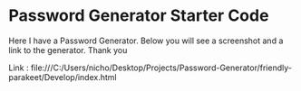 # Password Generator Starter Code

Here I have a Password Generator. Below you will see a screenshot and a link to the generator. Thank you

Link : file:///C:/Users/nicho/Desktop/Projects/Password-Generator/friendly-parakeet/Develop/index.html

